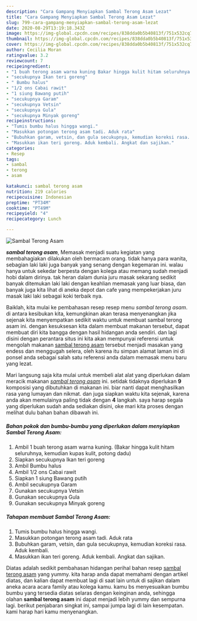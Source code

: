 ```yaml
---
description: "Cara Gampang Menyiapkan Sambal Terong Asam Lezat"
title: "Cara Gampang Menyiapkan Sambal Terong Asam Lezat"
slug: 799-cara-gampang-menyiapkan-sambal-terong-asam-lezat
date: 2020-08-29T13:19:18.343Z
image: https://img-global.cpcdn.com/recipes/838dda0b5b40813f/751x532cq70/sambal-terong-asam-foto-resep-utama.jpg
thumbnail: https://img-global.cpcdn.com/recipes/838dda0b5b40813f/751x532cq70/sambal-terong-asam-foto-resep-utama.jpg
cover: https://img-global.cpcdn.com/recipes/838dda0b5b40813f/751x532cq70/sambal-terong-asam-foto-resep-utama.jpg
author: Cecilia Moran
ratingvalue: 3.2
reviewcount: 7
recipeingredient:
- "1 buah terong asam warna kuning Bakar hingga kulit hitam seluruhnya kemudian kupas kulit potong dadu"
- "secukupnya Ikan teri goreng"
- " Bumbu halus"
- "1/2 ons Cabai rawit"
- "1 siung Bawang putih"
- "secukupnya Garam"
- "secukupnya Vetsin"
- "secukupnya Gula"
- "secukupnya Minyak goreng"
recipeinstructions:
- "Tumis bumbu halus hingga wangi."
- "Masukkan potongan terong asam tadi. Aduk rata"
- "Bubuhkan garam, vetsin, dan gula secukupnya, kemudian koreksi rasa. Aduk kembali."
- "Masukkan ikan teri goreng. Aduk kembali. Angkat dan sajikan."
categories:
- Resep
tags:
- sambal
- terong
- asam

katakunci: sambal terong asam 
nutrition: 219 calories
recipecuisine: Indonesian
preptime: "PT34M"
cooktime: "PT49M"
recipeyield: "4"
recipecategory: Lunch

---
```



![Sambal Terong Asam](https://img-global.cpcdn.com/recipes/838dda0b5b40813f/751x532cq70/sambal-terong-asam-foto-resep-utama.jpg)

<b><i>sambal terong asam</i></b>, Memasak menjadi suatu kegiatan yang membahagiakan dilakukan oleh bermacam orang. tidak hanya para wanita, sebagian laki laki juga banyak yang senang dengan kegemaran ini. walau hanya untuk sekedar berpesta dengan kolega atau memang sudah menjadi hobi dalam dirinya. tak heran dalam dunia juru masak sekarang sedikit banyak ditemukan laki laki dengan keahlian memasak yang luar biasa, dan banyak juga kita lihat di aneka depot dan cafe yang mempekerjakan juru masak laki laki sebagai koki terbaik nya.

Baiklah, kita mulai ke pembahasan resep resep menu <i>sambal terong asam</i>. di antara kesibukan kita, kemungkinan akan terasa menyenangkan jika sejenak kita menyempatkan sedikit waktu untuk membuat sambal terong asam ini. dengan kesuksesan kita dalam membuat makanan tersebut, dapat membuat diri kita bangga dengan hasil hidangan anda sendiri. dan lagi disini dengan perantara situs ini kita akan mempunyai referensi untuk mengolah makanan <u>sambal terong asam</u> tersebut menjadi masakan yang endess dan menggugah selera, oleh karena itu simpan alamat laman ini di ponsel anda sebagai salah satu referensi anda dalam memasak menu baru yang lezat.




Mari langsung saja kita mulai untuk membeli alat alat yang diperlukan dalam meracik makanan <u><i>sambal terong asam</i></u> ini. setidak tidaknya diperlukan <b>9</b> komposisi yang dibutuhkan di makanan ini. biar nanti dapat menghasilkan rasa yang lumayan dan nikmat. dan juga siapkan waktu kita sejenak, karena anda akan memulainya paling tidak dengan <b>4</b> langkah. saya harap segala yang diperlukan sudah anda sediakan disini, oke mari kita proses dengan melihat dulu bahan bahan dibawah ini.

<!--inarticleads1-->

##### Bahan pokok dan bumbu-bumbu yang diperlukan dalam menyiapkan Sambal Terong Asam:

1. Ambil 1 buah terong asam warna kuning. (Bakar hingga kulit hitam seluruhnya, kemudian kupas kulit, potong dadu)
1. Siapkan secukupnya Ikan teri goreng
1. Ambil  Bumbu halus
1. Ambil 1/2 ons Cabai rawit
1. Siapkan 1 siung Bawang putih
1. Ambil secukupnya Garam
1. Gunakan secukupnya Vetsin
1. Gunakan secukupnya Gula
1. Gunakan secukupnya Minyak goreng




<!--inarticleads2-->

##### Tahapan membuat Sambal Terong Asam:

1. Tumis bumbu halus hingga wangi.
1. Masukkan potongan terong asam tadi. Aduk rata
1. Bubuhkan garam, vetsin, dan gula secukupnya, kemudian koreksi rasa. Aduk kembali.
1. Masukkan ikan teri goreng. Aduk kembali. Angkat dan sajikan.




Diatas adalah sedikit pembahasan hidangan perihal bahan resep <u>sambal terong asam</u> yang yummy. kita harap anda dapat memahami dengan artikel diatas, dan kalian dapat membuat lagi di saat lain untuk di sajikan dalam aneka acara acara family atau kolega kamu. kamu bs menyesuaikan bumbu bumbu yang tersedia diatas selaras dengan keinginan anda, sehingga olahan <b>sambal terong asam</b> ini dapat menjadi lebih yummy dan sempurna lagi. berikut penjabaran singkat ini, sampai jumpa lagi di lain kesempatan. kami harap hari kamu menyenangkan.
